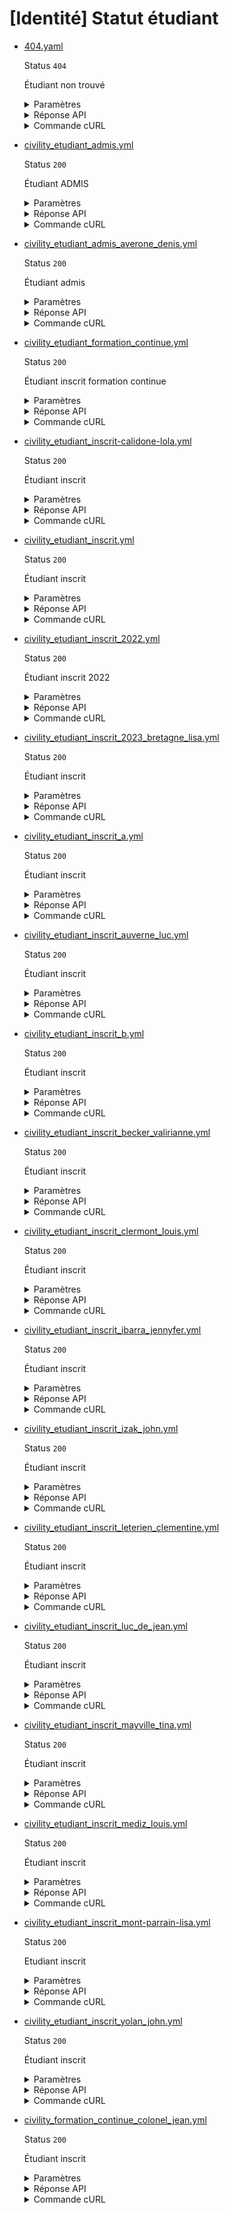 # [Identité] Statut étudiant
* [404.yaml](404.yaml)

  Status `404`

  Étudiant non trouvé

  <details><summary>Paramètres</summary>
  <p>

  ```json
  {
    "ine": "1234567404G"
  }
  ```

  </p>
  </details>

  <details><summary>Réponse API</summary>
  <p>

  ```json
  {
    "errors": [
      {
        "code": "25003",
        "title": "Entité non trouvée",
        "detail": "Aucun étudiant n'a pu être trouvé avec les critères de recherche fournis.",
        "source": null,
        "meta": {
          "provider": "MESRI"
        }
      }
    ]
  }
  ```

  </p>
  </details>

  <details><summary>Commande cURL</summary>
  <p>

  ```bash
  curl -H "X-Api-Key: $token" \
    -G -d 'ine=1234567404G' \
    --url "https://staging.particulier.api.gouv.fr/v3/mesri/statut_etudiant/identite"
  ```

  </p>
  </details>
* [civility_etudiant_admis.yml](civility_etudiant_admis.yml)

  Status `200`

  Étudiant ADMIS

  <details><summary>Paramètres</summary>
  <p>

  ```json
  {
    "nomNaissance": "MELINARD",
    "prenom": "PATRICK",
    "anneeDateNaissance": 1990,
    "moisDateNaissance": 1,
    "jourDateNaissance": 1,
    "sexeEtatCivil": "M",
    "codeCogInseeCommuneNaissance": "78000"
  }
  ```

  </p>
  </details>

  <details><summary>Réponse API</summary>
  <p>

  ```json
  {
    "data": {
      "identite": {
        "nom_naissance": "MELINARD",
        "prenom": "PATRICK",
        "date_naissance": "1990-01-01"
      },
      "admissions": [
        {
          "date_debut": "2023-07-01",
          "date_fin": "2024-08-31",
          "est_inscrit": false,
          "regime_formation": {
            "libelle": "formation initiale",
            "code": "RF1"
          },
          "code_cog_insee_commune": "75009",
          "etablissement_etudes": {
            "uai": "0331023W",
            "nom": "Université Paris Saclay"
          }
        }
      ]
    },
    "links": {
    },
    "meta": {
    }
  }
  ```

  </p>
  </details>

  <details><summary>Commande cURL</summary>
  <p>

  ```bash
  curl -H "X-Api-Key: $token" \
    -G -d 'nomNaissance=MELINARD' -d 'prenom=PATRICK' -d 'anneeDateNaissance=1990' -d 'moisDateNaissance=1' -d 'jourDateNaissance=1' -d 'sexeEtatCivil=M' -d 'codeCogInseeCommuneNaissance=78000' \
    --url "https://staging.particulier.api.gouv.fr/v3/mesri/statut_etudiant/identite"
  ```

  </p>
  </details>
* [civility_etudiant_admis_averone_denis.yml](civility_etudiant_admis_averone_denis.yml)

  Status `200`

  Étudiant admis

  <details><summary>Paramètres</summary>
  <p>

  ```json
  {
    "nomNaissance": "Avérone",
    "prenom": "Denis",
    "anneeDateNaissance": 2005,
    "moisDateNaissance": 8,
    "jourDateNaissance": 1,
    "sexeEtatCivil": "M",
    "codeCogInseeCommuneNaissance": "78646"
  }
  ```

  </p>
  </details>

  <details><summary>Réponse API</summary>
  <p>

  ```json
  {
    "data": {
      "identite": {
        "nom_naissance": "Avérone",
        "prenom": "Denis",
        "date_naissance": "2005-08-01"
      },
      "admissions": [
        {
          "date_debut": "2024-09-01",
          "date_fin": "2025-07-31",
          "est_inscrit": false,
          "regime_formation": {
            "libelle": "formation initiale",
            "code": "RF1"
          },
          "code_cog_insee_commune": "93430",
          "etablissement_etudes": {
            "uai": "0331023W",
            "nom": "Université Sorbonne Paris Nord"
          }
        }
      ]
    },
    "links": {
    },
    "meta": {
    }
  }
  ```

  </p>
  </details>

  <details><summary>Commande cURL</summary>
  <p>

  ```bash
  curl -H "X-Api-Key: $token" \
    -G -d 'nomNaissance=Av%C3%A9rone' -d 'prenom=Denis' -d 'anneeDateNaissance=2005' -d 'moisDateNaissance=8' -d 'jourDateNaissance=1' -d 'sexeEtatCivil=M' -d 'codeCogInseeCommuneNaissance=78646' \
    --url "https://staging.particulier.api.gouv.fr/v3/mesri/statut_etudiant/identite"
  ```

  </p>
  </details>
* [civility_etudiant_formation_continue.yml](civility_etudiant_formation_continue.yml)

  Status `200`

  Étudiant inscrit formation continue

  <details><summary>Paramètres</summary>
  <p>

  ```json
  {
    "nomNaissance": "SOULI",
    "prenom": "Walid",
    "anneeDateNaissance": 1998,
    "moisDateNaissance": 1,
    "jourDateNaissance": 1,
    "sexeEtatCivil": "M",
    "codeCogInseeCommuneNaissance": "78000"
  }
  ```

  </p>
  </details>

  <details><summary>Réponse API</summary>
  <p>

  ```json
  {
    "data": {
      "identite": {
        "nom_naissance": "SOULI",
        "prenom": "Walid",
        "date_naissance": "1998-01-01"
      },
      "admissions": [
        {
          "date_debut": "2023-07-01",
          "date_fin": "2024-08-31",
          "est_inscrit": true,
          "regime_formation": {
            "libelle": "formation continue",
            "code": "RF5"
          },
          "code_cog_insee_commune": "75009",
          "etablissement_etudes": {
            "uai": "0331023W",
            "nom": "Université Paris Saclay"
          }
        }
      ]
    },
    "links": {
    },
    "meta": {
    }
  }
  ```

  </p>
  </details>

  <details><summary>Commande cURL</summary>
  <p>

  ```bash
  curl -H "X-Api-Key: $token" \
    -G -d 'nomNaissance=SOULI' -d 'prenom=Walid' -d 'anneeDateNaissance=1998' -d 'moisDateNaissance=1' -d 'jourDateNaissance=1' -d 'sexeEtatCivil=M' -d 'codeCogInseeCommuneNaissance=78000' \
    --url "https://staging.particulier.api.gouv.fr/v3/mesri/statut_etudiant/identite"
  ```

  </p>
  </details>
* [civility_etudiant_inscrit-calidone-lola.yml](civility_etudiant_inscrit-calidone-lola.yml)

  Status `200`

  Étudiant inscrit

  <details><summary>Paramètres</summary>
  <p>

  ```json
  {
    "nomNaissance": "CALIDONE",
    "prenom": "Lola",
    "anneeDateNaissance": 2005,
    "moisDateNaissance": 1,
    "jourDateNaissance": 1,
    "sexeEtatCivil": "F",
    "codeCogInseeCommuneNaissance": "75109"
  }
  ```

  </p>
  </details>

  <details><summary>Réponse API</summary>
  <p>

  ```json
  {
    "data": {
      "identite": {
        "nom_naissance": "CALIDONE",
        "prenom": "Lola",
        "date_naissance": "2005-01-01"
      },
      "admissions": [
        {
          "date_debut": "2024-09-01",
          "date_fin": "2025-07-31",
          "est_inscrit": true,
          "regime_formation": {
            "libelle": "formation initiale",
            "code": "RF1"
          },
          "code_cog_insee_commune": "92000",
          "etablissement_etudes": {
            "uai": "0334523W",
            "nom": "Université Paris Nanterre"
          }
        }
      ]
    },
    "links": {
    },
    "meta": {
    }
  }
  ```

  </p>
  </details>

  <details><summary>Commande cURL</summary>
  <p>

  ```bash
  curl -H "X-Api-Key: $token" \
    -G -d 'nomNaissance=CALIDONE' -d 'prenom=Lola' -d 'anneeDateNaissance=2005' -d 'moisDateNaissance=1' -d 'jourDateNaissance=1' -d 'sexeEtatCivil=F' -d 'codeCogInseeCommuneNaissance=75109' \
    --url "https://staging.particulier.api.gouv.fr/v3/mesri/statut_etudiant/identite"
  ```

  </p>
  </details>
* [civility_etudiant_inscrit.yml](civility_etudiant_inscrit.yml)

  Status `200`

  Étudiant inscrit

  <details><summary>Paramètres</summary>
  <p>

  ```json
  {
    "nomNaissance": "MARTIN",
    "prenom": "Jacques",
    "anneeDateNaissance": 2004,
    "moisDateNaissance": 1,
    "jourDateNaissance": 1,
    "sexeEtatCivil": "M",
    "codeCogInseeCommuneNaissance": "75102"
  }
  ```

  </p>
  </details>

  <details><summary>Réponse API</summary>
  <p>

  ```json
  {
    "data": {
      "identite": {
        "nom_naissance": "Martin",
        "prenom": "Jacques",
        "date_naissance": "2004-01-01"
      },
      "admissions": [
        {
          "date_debut": "2024-10-01",
          "date_fin": "2025-08-31",
          "est_inscrit": true,
          "regime_formation": {
            "libelle": "formation initiale",
            "code": "RF1"
          },
          "code_cog_insee_commune": "92000",
          "etablissement_etudes": {
            "uai": "0330023W",
            "nom": "Université Paris Nanterre"
          }
        }
      ]
    },
    "links": {
    },
    "meta": {
    }
  }
  ```

  </p>
  </details>

  <details><summary>Commande cURL</summary>
  <p>

  ```bash
  curl -H "X-Api-Key: $token" \
    -G -d 'nomNaissance=MARTIN' -d 'prenom=Jacques' -d 'anneeDateNaissance=2004' -d 'moisDateNaissance=1' -d 'jourDateNaissance=1' -d 'sexeEtatCivil=M' -d 'codeCogInseeCommuneNaissance=75102' \
    --url "https://staging.particulier.api.gouv.fr/v3/mesri/statut_etudiant/identite"
  ```

  </p>
  </details>
* [civility_etudiant_inscrit_2022.yml](civility_etudiant_inscrit_2022.yml)

  Status `200`

  Étudiant inscrit 2022

  <details><summary>Paramètres</summary>
  <p>

  ```json
  {
    "nomNaissance": "SOULI",
    "prenom": "Asma",
    "anneeDateNaissance": 2002,
    "moisDateNaissance": 1,
    "jourDateNaissance": 1,
    "sexeEtatCivil": "M",
    "codeCogInseeCommuneNaissance": "75002"
  }
  ```

  </p>
  </details>

  <details><summary>Réponse API</summary>
  <p>

  ```json
  {
    "data": {
      "identite": {
        "nom_naissance": "SOULI",
        "prenom": "Asma",
        "date_naissance": "2002-01-01"
      },
      "admissions": [
        {
          "date_debut": "2022-07-01",
          "date_fin": "2023-08-31",
          "est_inscrit": true,
          "regime_formation": {
            "libelle": "formation initiale",
            "code": "RF1"
          },
          "code_cog_insee_commune": "75009",
          "etablissement_etudes": {
            "uai": "0331023W",
            "nom": "Université Paris Saclay"
          }
        }
      ]
    },
    "links": {
    },
    "meta": {
    }
  }
  ```

  </p>
  </details>

  <details><summary>Commande cURL</summary>
  <p>

  ```bash
  curl -H "X-Api-Key: $token" \
    -G -d 'nomNaissance=SOULI' -d 'prenom=Asma' -d 'anneeDateNaissance=2002' -d 'moisDateNaissance=1' -d 'jourDateNaissance=1' -d 'sexeEtatCivil=M' -d 'codeCogInseeCommuneNaissance=75002' \
    --url "https://staging.particulier.api.gouv.fr/v3/mesri/statut_etudiant/identite"
  ```

  </p>
  </details>
* [civility_etudiant_inscrit_2023_bretagne_lisa.yml](civility_etudiant_inscrit_2023_bretagne_lisa.yml)

  Status `200`

  Étudiant inscrit

  <details><summary>Paramètres</summary>
  <p>

  ```json
  {
    "nomNaissance": "BRETAGNE",
    "prenom": "Lisa",
    "anneeDateNaissance": 2005,
    "moisDateNaissance": 6,
    "jourDateNaissance": 1,
    "sexeEtatCivil": "F",
    "codeCogInseeCommuneNaissance": "93008"
  }
  ```

  </p>
  </details>

  <details><summary>Réponse API</summary>
  <p>

  ```json
  {
    "data": {
      "identite": {
        "nom_naissance": "BRETAGNE",
        "prenom": "Lisa",
        "date_naissance": "2005-06-01"
      },
      "admissions": [
        {
          "date_debut": "2023-09-01",
          "date_fin": "2024-07-31",
          "est_inscrit": true,
          "regime_formation": {
            "libelle": "formation initiale",
            "code": "RF1"
          },
          "code_cog_insee_commune": "93430",
          "etablissement_etudes": {
            "uai": "0331023W",
            "nom": " Université Sorbonne Paris Nord"
          }
        }
      ]
    },
    "links": {
    },
    "meta": {
    }
  }
  ```

  </p>
  </details>

  <details><summary>Commande cURL</summary>
  <p>

  ```bash
  curl -H "X-Api-Key: $token" \
    -G -d 'nomNaissance=BRETAGNE' -d 'prenom=Lisa' -d 'anneeDateNaissance=2005' -d 'moisDateNaissance=6' -d 'jourDateNaissance=1' -d 'sexeEtatCivil=F' -d 'codeCogInseeCommuneNaissance=93008' \
    --url "https://staging.particulier.api.gouv.fr/v3/mesri/statut_etudiant/identite"
  ```

  </p>
  </details>
* [civility_etudiant_inscrit_a.yml](civility_etudiant_inscrit_a.yml)

  Status `200`

  Étudiant inscrit

  <details><summary>Paramètres</summary>
  <p>

  ```json
  {
    "nomNaissance": "JUIN",
    "prenom": "Romuald",
    "anneeDateNaissance": 2005,
    "moisDateNaissance": 6,
    "jourDateNaissance": 15,
    "sexeEtatCivil": "M",
    "codeCogInseeCommuneNaissance": "75115"
  }
  ```

  </p>
  </details>

  <details><summary>Réponse API</summary>
  <p>

  ```json
  {
    "data": {
      "identite": {
        "nom_naissance": "Juin",
        "prenom": "Romuald",
        "date_naissance": "2005-06-15"
      },
      "admissions": [
        {
          "date_debut": "2024-09-01",
          "date_fin": "2025-08-31",
          "est_inscrit": true,
          "regime_formation": {
            "libelle": "formation initiale",
            "code": "RF1"
          },
          "code_cog_insee_commune": "92000",
          "etablissement_etudes": {
            "uai": "0330023W",
            "nom": "Université Paris Nanterre"
          }
        }
      ]
    },
    "links": {
    },
    "meta": {
    }
  }
  ```

  </p>
  </details>

  <details><summary>Commande cURL</summary>
  <p>

  ```bash
  curl -H "X-Api-Key: $token" \
    -G -d 'nomNaissance=JUIN' -d 'prenom=Romuald' -d 'anneeDateNaissance=2005' -d 'moisDateNaissance=6' -d 'jourDateNaissance=15' -d 'sexeEtatCivil=M' -d 'codeCogInseeCommuneNaissance=75115' \
    --url "https://staging.particulier.api.gouv.fr/v3/mesri/statut_etudiant/identite"
  ```

  </p>
  </details>
* [civility_etudiant_inscrit_auverne_luc.yml](civility_etudiant_inscrit_auverne_luc.yml)

  Status `200`

  Étudiant inscrit

  <details><summary>Paramètres</summary>
  <p>

  ```json
  {
    "nomNaissance": "AUVERNE",
    "prenom": "Luc",
    "anneeDateNaissance": 2006,
    "moisDateNaissance": 2,
    "jourDateNaissance": 1,
    "sexeEtatCivil": "M",
    "codeCogInseeCommuneNaissance": "95018"
  }
  ```

  </p>
  </details>

  <details><summary>Réponse API</summary>
  <p>

  ```json
  {
    "data": {
      "identite": {
        "nom_naissance": "AUVERNE",
        "prenom": "Luc",
        "date_naissance": "2006-02-01"
      },
      "admissions": [
        {
          "date_debut": "2025-01-01",
          "date_fin": "2025-08-31",
          "est_inscrit": true,
          "regime_formation": {
            "libelle": "formation initiale",
            "code": "RF1"
          },
          "code_cog_insee_commune": "78000",
          "etablissement_etudes": {
            "uai": "0331034W",
            "nom": " Université de Versailles"
          }
        }
      ]
    },
    "links": {
    },
    "meta": {
    }
  }
  ```

  </p>
  </details>

  <details><summary>Commande cURL</summary>
  <p>

  ```bash
  curl -H "X-Api-Key: $token" \
    -G -d 'nomNaissance=AUVERNE' -d 'prenom=Luc' -d 'anneeDateNaissance=2006' -d 'moisDateNaissance=2' -d 'jourDateNaissance=1' -d 'sexeEtatCivil=M' -d 'codeCogInseeCommuneNaissance=95018' \
    --url "https://staging.particulier.api.gouv.fr/v3/mesri/statut_etudiant/identite"
  ```

  </p>
  </details>
* [civility_etudiant_inscrit_b.yml](civility_etudiant_inscrit_b.yml)

  Status `200`

  Étudiant inscrit

  <details><summary>Paramètres</summary>
  <p>

  ```json
  {
    "nomNaissance": "JUIN",
    "prenom": "Esmeralda",
    "anneeDateNaissance": 2000,
    "moisDateNaissance": 12,
    "jourDateNaissance": 24,
    "sexeEtatCivil": "F",
    "codeCogInseeCommuneNaissance": "75113"
  }
  ```

  </p>
  </details>

  <details><summary>Réponse API</summary>
  <p>

  ```json
  {
    "data": {
      "identite": {
        "nom_naissance": "Juin",
        "prenom": "Esmeralda",
        "date_naissance": "2000-12-24"
      },
      "admissions": [
        {
          "date_debut": "2024-10-01",
          "date_fin": "2025-08-31",
          "est_inscrit": true,
          "regime_formation": {
            "libelle": "formation initiale",
            "code": "RF1"
          },
          "code_cog_insee_commune": "92000",
          "etablissement_etudes": {
            "uai": "0330023W",
            "nom": "Université Paris Nanterre"
          }
        }
      ]
    },
    "links": {
    },
    "meta": {
    }
  }
  ```

  </p>
  </details>

  <details><summary>Commande cURL</summary>
  <p>

  ```bash
  curl -H "X-Api-Key: $token" \
    -G -d 'nomNaissance=JUIN' -d 'prenom=Esmeralda' -d 'anneeDateNaissance=2000' -d 'moisDateNaissance=12' -d 'jourDateNaissance=24' -d 'sexeEtatCivil=F' -d 'codeCogInseeCommuneNaissance=75113' \
    --url "https://staging.particulier.api.gouv.fr/v3/mesri/statut_etudiant/identite"
  ```

  </p>
  </details>
* [civility_etudiant_inscrit_becker_valirianne.yml](civility_etudiant_inscrit_becker_valirianne.yml)

  Status `200`

  Étudiant inscrit

  <details><summary>Paramètres</summary>
  <p>

  ```json
  {
    "nomNaissance": "BECKER",
    "prenom": "VALIRIANNE",
    "anneeDateNaissance": 2000,
    "moisDateNaissance": 1,
    "jourDateNaissance": 1,
    "sexeEtatCivil": "F",
    "codeCogInseeCommuneNaissance": "75109"
  }
  ```

  </p>
  </details>

  <details><summary>Réponse API</summary>
  <p>

  ```json
  {
    "data": {
      "identite": {
        "nom_naissance": "BECKER",
        "prenom": "VALIRIANNE",
        "date_naissance": "2000-01-01"
      },
      "admissions": [
        {
          "date_debut": "2024-01-01",
          "date_fin": "2025-11-30",
          "est_inscrit": true,
          "regime_formation": {
            "libelle": "formation initiale",
            "code": "RF1"
          },
          "code_cog_insee_commune": "75006",
          "etablissement_etudes": {
            "uai": "0292973W",
            "nom": "Université Paris Cité"
          }
        }
      ]
    },
    "links": {
    },
    "meta": {
    }
  }
  ```

  </p>
  </details>

  <details><summary>Commande cURL</summary>
  <p>

  ```bash
  curl -H "X-Api-Key: $token" \
    -G -d 'nomNaissance=BECKER' -d 'prenom=VALIRIANNE' -d 'anneeDateNaissance=2000' -d 'moisDateNaissance=1' -d 'jourDateNaissance=1' -d 'sexeEtatCivil=F' -d 'codeCogInseeCommuneNaissance=75109' \
    --url "https://staging.particulier.api.gouv.fr/v3/mesri/statut_etudiant/identite"
  ```

  </p>
  </details>
* [civility_etudiant_inscrit_clermont_louis.yml](civility_etudiant_inscrit_clermont_louis.yml)

  Status `200`

  Étudiant inscrit

  <details><summary>Paramètres</summary>
  <p>

  ```json
  {
    "nomNaissance": "CLERMONT",
    "prenom": "Louis",
    "anneeDateNaissance": 2000,
    "moisDateNaissance": 1,
    "jourDateNaissance": 1,
    "sexeEtatCivil": "M",
    "codeCogInseeCommuneNaissance": "78646"
  }
  ```

  </p>
  </details>

  <details><summary>Réponse API</summary>
  <p>

  ```json
  {
    "data": {
      "identite": {
        "nom_naissance": "CLERMONT",
        "prenom": "Louis",
        "date_naissance": "2000-01-01"
      },
      "admissions": [
        {
          "date_debut": "2024-10-01",
          "date_fin": "2025-09-30",
          "est_inscrit": true,
          "regime_formation": {
            "libelle": "formation initiale",
            "code": "RF1"
          },
          "code_cog_insee_commune": "78100",
          "etablissement_etudes": {
            "uai": "0309023W",
            "nom": " Sciences Po"
          }
        }
      ]
    },
    "links": {
    },
    "meta": {
    }
  }
  ```

  </p>
  </details>

  <details><summary>Commande cURL</summary>
  <p>

  ```bash
  curl -H "X-Api-Key: $token" \
    -G -d 'nomNaissance=CLERMONT' -d 'prenom=Louis' -d 'anneeDateNaissance=2000' -d 'moisDateNaissance=1' -d 'jourDateNaissance=1' -d 'sexeEtatCivil=M' -d 'codeCogInseeCommuneNaissance=78646' \
    --url "https://staging.particulier.api.gouv.fr/v3/mesri/statut_etudiant/identite"
  ```

  </p>
  </details>
* [civility_etudiant_inscrit_ibarra_jennyfer.yml](civility_etudiant_inscrit_ibarra_jennyfer.yml)

  Status `200`

  Étudiant inscrit

  <details><summary>Paramètres</summary>
  <p>

  ```json
  {
    "nomNaissance": "IBARRA",
    "prenom": "JENNYFER",
    "anneeDateNaissance": 2004,
    "moisDateNaissance": 1,
    "jourDateNaissance": 1,
    "sexeEtatCivil": "F",
    "codeCogInseeCommuneNaissance": "75109"
  }
  ```

  </p>
  </details>

  <details><summary>Réponse API</summary>
  <p>

  ```json
  {
    "data": {
      "identite": {
        "nom_naissance": "IBARRA",
        "prenom": "JENNYFER",
        "date_naissance": "2000-01-01"
      },
      "admissions": [
        {
          "date_debut": "2025-01-01",
          "date_fin": "2025-12-31",
          "est_inscrit": true,
          "regime_formation": {
            "libelle": "formation initiale",
            "code": "RF1"
          },
          "code_cog_insee_commune": "75009",
          "etablissement_etudes": {
            "uai": "0361113W",
            "nom": "ESCG"
          }
        }
      ]
    },
    "links": {
    },
    "meta": {
    }
  }
  ```

  </p>
  </details>

  <details><summary>Commande cURL</summary>
  <p>

  ```bash
  curl -H "X-Api-Key: $token" \
    -G -d 'nomNaissance=IBARRA' -d 'prenom=JENNYFER' -d 'anneeDateNaissance=2004' -d 'moisDateNaissance=1' -d 'jourDateNaissance=1' -d 'sexeEtatCivil=F' -d 'codeCogInseeCommuneNaissance=75109' \
    --url "https://staging.particulier.api.gouv.fr/v3/mesri/statut_etudiant/identite"
  ```

  </p>
  </details>
* [civility_etudiant_inscrit_izak_john.yml](civility_etudiant_inscrit_izak_john.yml)

  Status `200`

  Étudiant inscrit

  <details><summary>Paramètres</summary>
  <p>

  ```json
  {
    "nomNaissance": "IZAK",
    "prenom": "John",
    "anneeDateNaissance": 2000,
    "moisDateNaissance": 1,
    "jourDateNaissance": 1,
    "sexeEtatCivil": "M",
    "codeCogInseeCommuneNaissance": "75109"
  }
  ```

  </p>
  </details>

  <details><summary>Réponse API</summary>
  <p>

  ```json
  {
    "data": {
      "identite": {
        "nom_naissance": "IZAK",
        "prenom": "John",
        "date_naissance": "2000-01-01"
      },
      "admissions": [
        {
          "date_debut": "2024-09-01",
          "date_fin": "2025-07-31",
          "est_inscrit": true,
          "regime_formation": {
            "libelle": "formation initiale",
            "code": "RF1"
          },
          "code_cog_insee_commune": "75009",
          "etablissement_etudes": {
            "uai": "0331313W",
            "nom": "ESCG"
          }
        }
      ]
    },
    "links": {
    },
    "meta": {
    }
  }
  ```

  </p>
  </details>

  <details><summary>Commande cURL</summary>
  <p>

  ```bash
  curl -H "X-Api-Key: $token" \
    -G -d 'nomNaissance=IZAK' -d 'prenom=John' -d 'anneeDateNaissance=2000' -d 'moisDateNaissance=1' -d 'jourDateNaissance=1' -d 'sexeEtatCivil=M' -d 'codeCogInseeCommuneNaissance=75109' \
    --url "https://staging.particulier.api.gouv.fr/v3/mesri/statut_etudiant/identite"
  ```

  </p>
  </details>
* [civility_etudiant_inscrit_leterien_clementine.yml](civility_etudiant_inscrit_leterien_clementine.yml)

  Status `200`

  Étudiant inscrit

  <details><summary>Paramètres</summary>
  <p>

  ```json
  {
    "nomNaissance": "LETERIEN",
    "prenom": "Clémentine",
    "anneeDateNaissance": 2000,
    "moisDateNaissance": 1,
    "jourDateNaissance": 1,
    "sexeEtatCivil": "F",
    "codeCogInseeCommuneNaissance": "99404"
  }
  ```

  </p>
  </details>

  <details><summary>Réponse API</summary>
  <p>

  ```json
  {
    "data": {
      "identite": {
        "nom_naissance": "LETERIEN",
        "prenom": "Clémentine",
        "date_naissance": "2000-01-01"
      },
      "admissions": [
        {
          "date_debut": "2024-01-01",
          "date_fin": "2025-11-30",
          "est_inscrit": true,
          "regime_formation": {
            "libelle": "formation initiale",
            "code": "RF1"
          },
          "code_cog_insee_commune": "75006",
          "etablissement_etudes": {
            "uai": "0292973W",
            "nom": "Université Paris Cité"
          }
        }
      ]
    },
    "links": {
    },
    "meta": {
    }
  }
  ```

  </p>
  </details>

  <details><summary>Commande cURL</summary>
  <p>

  ```bash
  curl -H "X-Api-Key: $token" \
    -G -d 'nomNaissance=LETERIEN' -d 'prenom=Cl%C3%A9mentine' -d 'anneeDateNaissance=2000' -d 'moisDateNaissance=1' -d 'jourDateNaissance=1' -d 'sexeEtatCivil=F' -d 'codeCogInseeCommuneNaissance=99404' \
    --url "https://staging.particulier.api.gouv.fr/v3/mesri/statut_etudiant/identite"
  ```

  </p>
  </details>
* [civility_etudiant_inscrit_luc_de_jean.yml](civility_etudiant_inscrit_luc_de_jean.yml)

  Status `200`

  Étudiant inscrit

  <details><summary>Paramètres</summary>
  <p>

  ```json
  {
    "nomNaissance": "DE JEAN",
    "prenom": "LUC",
    "anneeDateNaissance": 2000,
    "moisDateNaissance": 1,
    "jourDateNaissance": 1,
    "sexeEtatCivil": "M",
    "codeCogInseeCommuneNaissance": "99352"
  }
  ```

  </p>
  </details>

  <details><summary>Réponse API</summary>
  <p>

  ```json
  {
    "data": {
      "identite": {
        "nom_naissance": "DE JEAN",
        "prenom": "LUC",
        "date_naissance": "2000-01-01"
      },
      "admissions": [
        {
          "date_debut": "2024-01-01",
          "date_fin": "2025-11-30",
          "est_inscrit": true,
          "regime_formation": {
            "libelle": "formation initiale",
            "code": "RF1"
          },
          "code_cog_insee_commune": "75006",
          "etablissement_etudes": {
            "uai": "0292973W",
            "nom": "Université Paris Cité"
          }
        }
      ]
    },
    "links": {
    },
    "meta": {
    }
  }
  ```

  </p>
  </details>

  <details><summary>Commande cURL</summary>
  <p>

  ```bash
  curl -H "X-Api-Key: $token" \
    -G -d 'nomNaissance=DE+JEAN' -d 'prenom=LUC' -d 'anneeDateNaissance=2000' -d 'moisDateNaissance=1' -d 'jourDateNaissance=1' -d 'sexeEtatCivil=M' -d 'codeCogInseeCommuneNaissance=99352' \
    --url "https://staging.particulier.api.gouv.fr/v3/mesri/statut_etudiant/identite"
  ```

  </p>
  </details>
* [civility_etudiant_inscrit_mayville_tina.yml](civility_etudiant_inscrit_mayville_tina.yml)

  Status `200`

  Étudiant inscrit

  <details><summary>Paramètres</summary>
  <p>

  ```json
  {
    "nomNaissance": "MAYVILLE",
    "prenom": "TINA",
    "anneeDateNaissance": 2000,
    "moisDateNaissance": 1,
    "jourDateNaissance": 1,
    "sexeEtatCivil": "F",
    "codeCogInseeCommuneNaissance": "75109"
  }
  ```

  </p>
  </details>

  <details><summary>Réponse API</summary>
  <p>

  ```json
  {
    "data": {
      "identite": {
        "nom_naissance": "MAYVILLE",
        "prenom": "Tina",
        "date_naissance": "2000-01-01"
      },
      "admissions": [
        {
          "date_debut": "2024-09-01",
          "date_fin": "2025-07-31",
          "est_inscrit": true,
          "regime_formation": {
            "libelle": "formation initiale",
            "code": "RF1"
          },
          "code_cog_insee_commune": "75009",
          "etablissement_etudes": {
            "uai": "0366313W",
            "nom": "ESCG"
          }
        }
      ]
    },
    "links": {
    },
    "meta": {
    }
  }
  ```

  </p>
  </details>

  <details><summary>Commande cURL</summary>
  <p>

  ```bash
  curl -H "X-Api-Key: $token" \
    -G -d 'nomNaissance=MAYVILLE' -d 'prenom=TINA' -d 'anneeDateNaissance=2000' -d 'moisDateNaissance=1' -d 'jourDateNaissance=1' -d 'sexeEtatCivil=F' -d 'codeCogInseeCommuneNaissance=75109' \
    --url "https://staging.particulier.api.gouv.fr/v3/mesri/statut_etudiant/identite"
  ```

  </p>
  </details>
* [civility_etudiant_inscrit_mediz_louis.yml](civility_etudiant_inscrit_mediz_louis.yml)

  Status `200`

  Étudiant inscrit

  <details><summary>Paramètres</summary>
  <p>

  ```json
  {
    "nomNaissance": "MEDIZ",
    "prenom": "Louis",
    "anneeDateNaissance": 2000,
    "moisDateNaissance": 1,
    "jourDateNaissance": 1,
    "sexeEtatCivil": "M",
    "codeCogInseeCommuneNaissance": "75109"
  }
  ```

  </p>
  </details>

  <details><summary>Réponse API</summary>
  <p>

  ```json
  {
    "data": {
      "identite": {
        "nom_naissance": "MEDIZ",
        "prenom": "Louis",
        "date_naissance": "2000-01-01"
      },
      "admissions": [
        {
          "date_debut": "2024-09-01",
          "date_fin": "2025-07-31",
          "est_inscrit": true,
          "regime_formation": {
            "libelle": "formation initiale",
            "code": "RF1"
          },
          "code_cog_insee_commune": "75006",
          "etablissement_etudes": {
            "uai": "0292613W",
            "nom": "Université Paris Cité"
          }
        }
      ]
    },
    "links": {
    },
    "meta": {
    }
  }
  ```

  </p>
  </details>

  <details><summary>Commande cURL</summary>
  <p>

  ```bash
  curl -H "X-Api-Key: $token" \
    -G -d 'nomNaissance=MEDIZ' -d 'prenom=Louis' -d 'anneeDateNaissance=2000' -d 'moisDateNaissance=1' -d 'jourDateNaissance=1' -d 'sexeEtatCivil=M' -d 'codeCogInseeCommuneNaissance=75109' \
    --url "https://staging.particulier.api.gouv.fr/v3/mesri/statut_etudiant/identite"
  ```

  </p>
  </details>
* [civility_etudiant_inscrit_mont-parrain-lisa.yml](civility_etudiant_inscrit_mont-parrain-lisa.yml)

  Status `200`

  Etudiant inscrit

  <details><summary>Paramètres</summary>
  <p>

  ```json
  {
    "nomNaissance": "MONT-PARRAIN",
    "prenom": "Lisa",
    "anneeDateNaissance": 2000,
    "moisDateNaissance": 1,
    "jourDateNaissance": 1,
    "sexeEtatCivil": "F",
    "codeCogInseeCommuneNaissance": "99109"
  }
  ```

  </p>
  </details>

  <details><summary>Réponse API</summary>
  <p>

  ```json
  {
    "data": {
      "identite": {
        "nom_naissance": "MONT-PARRAIN",
        "prenom": "Lisa",
        "date_naissance": "2000-01-01"
      },
      "admissions": [
        {
          "date_debut": "2024-01-01",
          "date_fin": "2025-11-30",
          "est_inscrit": true,
          "regime_formation": {
            "libelle": "formation initiale",
            "code": "RF1"
          },
          "code_cog_insee_commune": "75006",
          "etablissement_etudes": {
            "uai": "0292973W",
            "nom": "Université Paris Cité"
          }
        }
      ]
    },
    "links": {
    },
    "meta": {
    }
  }
  ```

  </p>
  </details>

  <details><summary>Commande cURL</summary>
  <p>

  ```bash
  curl -H "X-Api-Key: $token" \
    -G -d 'nomNaissance=MONT-PARRAIN' -d 'prenom=Lisa' -d 'anneeDateNaissance=2000' -d 'moisDateNaissance=1' -d 'jourDateNaissance=1' -d 'sexeEtatCivil=F' -d 'codeCogInseeCommuneNaissance=99109' \
    --url "https://staging.particulier.api.gouv.fr/v3/mesri/statut_etudiant/identite"
  ```

  </p>
  </details>
* [civility_etudiant_inscrit_yolan_john.yml](civility_etudiant_inscrit_yolan_john.yml)

  Status `200`

  Étudiant inscrit

  <details><summary>Paramètres</summary>
  <p>

  ```json
  {
    "nomNaissance": "YOLAN",
    "prenom": "JOHN",
    "anneeDateNaissance": 2007,
    "moisDateNaissance": 1,
    "jourDateNaissance": 1,
    "sexeEtatCivil": "F",
    "codeCogInseeCommuneNaissance": "75109"
  }
  ```

  </p>
  </details>

  <details><summary>Réponse API</summary>
  <p>

  ```json
  {
    "data": {
      "identite": {
        "nom_naissance": "YOLAN",
        "prenom": "JOHN",
        "date_naissance": "2007-01-01"
      },
      "admissions": [
        {
          "date_debut": "2024-10-01",
          "date_fin": "2025-09-30",
          "est_inscrit": true,
          "regime_formation": {
            "libelle": "formation initiale",
            "code": "RF1"
          },
          "code_cog_insee_commune": "75009",
          "etablissement_etudes": {
            "uai": "0320613W",
            "nom": "ESCG"
          }
        }
      ]
    },
    "links": {
    },
    "meta": {
    }
  }
  ```

  </p>
  </details>

  <details><summary>Commande cURL</summary>
  <p>

  ```bash
  curl -H "X-Api-Key: $token" \
    -G -d 'nomNaissance=YOLAN' -d 'prenom=JOHN' -d 'anneeDateNaissance=2007' -d 'moisDateNaissance=1' -d 'jourDateNaissance=1' -d 'sexeEtatCivil=F' -d 'codeCogInseeCommuneNaissance=75109' \
    --url "https://staging.particulier.api.gouv.fr/v3/mesri/statut_etudiant/identite"
  ```

  </p>
  </details>
* [civility_formation_continue_colonel_jean.yml](civility_formation_continue_colonel_jean.yml)

  Status `200`

  Étudiant inscrit

  <details><summary>Paramètres</summary>
  <p>

  ```json
  {
    "nomNaissance": "COLONEL",
    "prenom": "Jean",
    "anneeDateNaissance": 2005,
    "moisDateNaissance": 8,
    "jourDateNaissance": 1,
    "sexeEtatCivil": "M",
    "codeCogInseeCommuneNaissance": "78646"
  }
  ```

  </p>
  </details>

  <details><summary>Réponse API</summary>
  <p>

  ```json
  {
    "data": {
      "identite": {
        "nom_naissance": "COLONEL",
        "prenom": "Jean",
        "date_naissance": "2005-08-01"
      },
      "admissions": [
        {
          "date_debut": "2024-09-01",
          "date_fin": "2025-07-31",
          "est_inscrit": true,
          "regime_formation": {
            "libelle": "formation continue",
            "code": "RF5"
          },
          "code_cog_insee_commune": "93430",
          "etablissement_etudes": {
            "uai": "0331023W",
            "nom": " Université Sorbonne Paris Nord"
          }
        }
      ]
    },
    "links": {
    },
    "meta": {
    }
  }
  ```

  </p>
  </details>

  <details><summary>Commande cURL</summary>
  <p>

  ```bash
  curl -H "X-Api-Key: $token" \
    -G -d 'nomNaissance=COLONEL' -d 'prenom=Jean' -d 'anneeDateNaissance=2005' -d 'moisDateNaissance=8' -d 'jourDateNaissance=1' -d 'sexeEtatCivil=M' -d 'codeCogInseeCommuneNaissance=78646' \
    --url "https://staging.particulier.api.gouv.fr/v3/mesri/statut_etudiant/identite"
  ```

  </p>
  </details>
